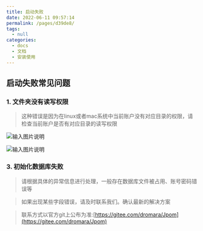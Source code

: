 ```yaml
---
title: 启动失败
date: 2022-06-11 09:57:14
permalink: /pages/d39de8/
tags: 
  - null
categories: 
  - docs
  - 文档
  - 安装使用
---
```


## 启动失败常见问题

### 1.  文件夹没有读写权限

> 这种错误是因为在linux或者mac系统中当前账户没有对应目录的权限，请检查当前账户是否有对应目录的读写权限

![输入图片说明](/images/install/path_error.png "屏幕截图.png")


![输入图片说明](/images/install/path_io.png "屏幕截图.png")

 
### 3. 初始化数据库失败

> 请根据具体的异常信息进行处理，一般存在数据库文件被占用、账号密码错误等

> 如果出现某些字段错误，请及时联系我们。确认最新的解决方案

> 联系方式以官方git上公布为准:[https://gitee.com/dromara/Jpom](https://gitee.com/dromara/Jpom)
       

